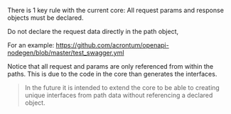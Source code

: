 There is 1 key rule with the current core: All request params and response objects must be declared.

Do not declare the request data directly in the path object,

For an example: https://github.com/acrontum/openapi-nodegen/blob/master/test_swagger.yml

Notice that all request and params are only referenced from within the paths. This is due to the code in the core than generates the interfaces.

> In the future it is intended to extend the core to be able to creating unique interfaces from path data without referencing a declared object.
